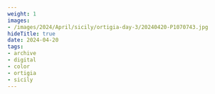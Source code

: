 ```yaml
---
weight: 1
images:
- /images/2024/April/sicily/ortigia-day-3/20240420-P1070743.jpg
hideTitle: true
date: 2024-04-20
tags:
- archive
- digital
- color
- ortigia
- sicily
---
```


